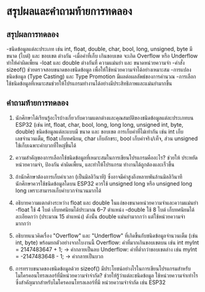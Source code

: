 # สรุปผลและคำถามท้ายการทดลอง

## สรุปผลการทดลอง
-ชนิดข้อมูลแต่ละประเภท เช่น int, float, double, char, bool, long, unsigned, byte มี ขนาด (ไบต์) และ ขอบเขต ต่างกัน
-เมื่อค่าที่เก็บ เกินขอบเขต จะเกิด Overflow หรือ Underflow ทำให้ค่าผิดเพี้ยน
-loat และ double ต่างกันที่ ความแม่นยำ และ ขนาดหน่วยความจำ
-คำสั่ง sizeof() ช่วยตรวจสอบขนาดของชนิดข้อมูล เพื่อให้ใช้หน่วยความจำได้อย่างเหมาะสม
-การแปลงชนิดข้อมูล (Type Casting) และ Type Promotion มีผลต่อผลลัพธ์ของการคำนวณ
-การเลือกใช้ชนิดข้อมูลที่เหมาะสมช่วยให้โปรแกรมทำงานได้อย่างมีประสิทธิภาพและแม่นยำมากขึ้น


## คำถามท้ายการทดลอง

1. นักศึกษาได้เรียนรู้อะไรบ้างเกี่ยวกับความแตกต่างและคุณสมบัติของชนิดข้อมูลแต่ละประเภทบน ESP32 (เช่น int, float, char, bool, long, long long, unsigned int, byte, double)
    ชนิดข้อมูลแต่ละแบบมี ขนาด และ ขอบเขต การเก็บค่าที่ไม่เท่ากัน เช่น int เก็บเลขจำนวนเต็ม, float เก็บทศนิยม, char เก็บอักขระ, bool เก็บค่าจริง/เท็จ, ส่วน unsigned ใช้เก็บเฉพาะค่าบวกที่ใหญ่ขึ้นได้

2. ความสำคัญของการเลือกใช้ชนิดข้อมูลที่เหมาะสมในการเขียนโปรแกรมคืออะไร?
    ช่วยให้ ประหยัดหน่วยความจำ, ป้องกัน ค่าผิดเพี้ยน, และทำให้โปรแกรม ทำงานได้ถูกต้องและเร็วขึ้น

3. ถ้านักศึกษาต้องการเก็บค่าเวลา (เป็นมิลลิวินาที) ซึ่งอาจมีค่าสูงถึงหลายพันล้านมิลลิวินาที นักศึกษาควรใช้ชนิดข้อมูลใดบน ESP32
    ควรใช้ unsigned long หรือ unsigned long long เพราะสามารถเก็บค่าบวกจำนวนมากได้

4. อธิบายความแตกต่างระหว่าง float และ double ในแง่ของขนาดหน่วยความจำและความแม่นยำ
    -float ใช้ 4 ไบต์ เก็บทศนิยมได้ประมาณ 6–7 ตำแหน่ง
    -double ใช้ 8 ไบต์ เก็บทศนิยมได้ละเอียดกว่า (ประมาณ 15 ตำแหน่ง)
ดังนั้น double แม่นยำมากกว่า แต่ใช้หน่วยความจำมากกว่า
5. อธิบายแนวคิดเรื่อง "Overflow" และ "Underflow" ที่เกิดขึ้นกับชนิดข้อมูลจำนวนเต็ม (เช่น int, byte) พร้อมยกตัวอย่างจากใบงานนี้
Overflow: ค่าที่มากเกินขอบเขตบน เช่น int myInt = 2147483647 + 1; → ค่ากลายเป็นลบ
Underflow: ค่าที่ต่ำกว่าขอบเขตล่าง เช่น myInt = -2147483648 - 1; → ค่ากลายเป็นบวก

6. การทราบขนาดของชนิดข้อมูลด้วย sizeof() มีประโยชน์อย่างไรในการเขียนโปรแกรมสำหรับไมโครคอนโทรลเลอร์ที่มีหน่วยความจำจำกัด?
    ช่วยให้รู้ว่าแต่ละชนิดข้อมูล ใช้หน่วยความจำเท่าไร ซึ่งสำคัญมากสำหรับไมโครคอนโทรลเลอร์ที่มี หน่วยความจำจำกัด เช่น ESP32